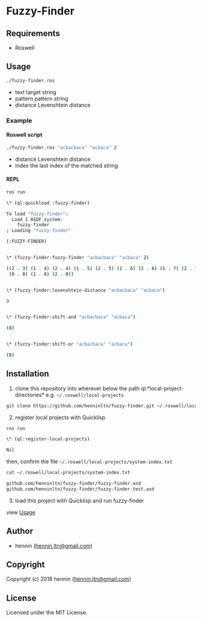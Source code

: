 # Fuzzy-Finder

## Requirements

- Roswell


## Usage

```sh
./fuzzy-finder.ros
```

- text
target string
- pattern
pattern string
- distance
Levenshtein distance

### Example 

#### Roswell script

```sh
./fuzzy-finder.ros "acbacbaca" "acbaca" 2
```

- distance
Levenshtein distance
- index
the last index of the matched string

#### REPL

```sh
ros run

\* (ql:quickload :fuzzy-finder)

To load "fuzzy-finder":
  Load 1 ASDF system:
    fuzzy-finder
; Loading "fuzzy-finder"

(:FUZZY-FINDER)


\* (fuzzy-finder:fuzzy-finder "acbacbaca" "acbaca" 2)

((2 . 3) (1 . 4) (2 . 4) (1 . 5) (2 . 5) (1 . 6) (2 . 6) (1 . 7) (2 . 7)
 (0 . 8) (1 . 8) (2 . 8))


\* (fuzzy-finder:levenshtein-distance "acbacbaca" "acbaca")

3


\* (fuzzy-finder:shift-and "acbacbaca" "acbaca")

(8)


\* (fuzzy-finder:shift-or "acbacbaca" "acbaca")

(8)
```


## Installation

1. clone this repository into wherever below the path ql:\*local-project-directories\* e.g. `~/.roswell/local-projects`

```sh
git clone https://github.com/henninltn/fuzzy-finder.git ~/.roswell/local-projects/github.com/henninltn/
```

2. register local projects with Quicklisp

```sh
ros run

\* (ql:register-local-projects)

Nil
```

then, confirm the file `~/.roswell/local-projects/system-index.txt`

```sh
cat ~/.roswell/local-projects/system-index.txt

github.com/henninltn/fuzzy-finder/fuzzy-finder.asd
github.com/henninltn/fuzzy-finder/fuzzy-finder-test.asd
```

3. load this project with Quicklisp and run fuzzy-finder

view [Usage](#usage)


## Author

* hennin (hennin.ltn@gmail.com)


## Copyright

Copyright (c) 2018 hennin (hennin.ltn@gmail.com)


## License

Licensed under the MIT License.
